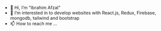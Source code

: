 - 👋 Hi, I’m "Ibrahim Afzal"
- 👀 I’m interested in to develop websites with React.js, Redux, Firebase, mongodb, tailwind and bootstrap 
- 📫 How to reach me ...
